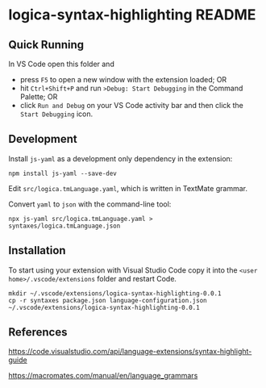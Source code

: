 # logica-syntax-highlighting README

## Quick Running

In VS Code open this folder and 

- press `F5` to open a new window with the extension loaded; OR
- hit `Ctrl+Shift+P` and run `>Debug: Start Debugging` in the Command Palette; OR
- click `Run and Debug` on your VS Code activity bar and then click the `Start Debugging` icon.

## Development

Install `js-yaml` as a development only dependency in the extension:

```
npm install js-yaml --save-dev
```

Edit `src/logica.tmLanguage.yaml`, which is written in TextMate grammar.

Convert `yaml` to `json` with the command-line tool:

```
npx js-yaml src/logica.tmLanguage.yaml > syntaxes/logica.tmLanguage.json
```


## Installation

To start using your extension with Visual Studio Code copy it into the `<user home>/.vscode/extensions` folder and restart Code.

```
mkdir ~/.vscode/extensions/logica-syntax-highlighting-0.0.1
cp -r syntaxes package.json language-configuration.json ~/.vscode/extensions/logica-syntax-highlighting-0.0.1
```

## References

https://code.visualstudio.com/api/language-extensions/syntax-highlight-guide

https://macromates.com/manual/en/language_grammars